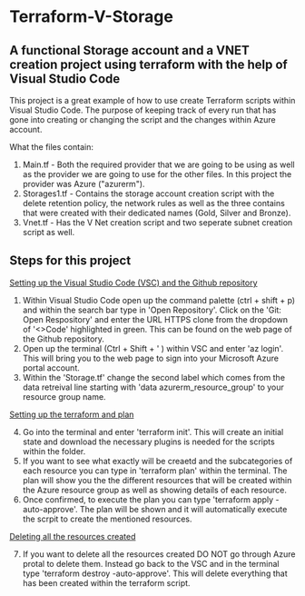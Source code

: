 # Terraform-V-Storage

## A functional Storage account and a VNET creation project using terraform with the help of Visual Studio Code

This project is a great example of how to use create Terraform scripts within Visual Studio Code. The purpose of keeping track of every run that has gone into creating or changing the script and the changes within Azure account.

What the files contain:

1. Main.tf - Both the required provider that we are going to be using as well as the provider we are going to use for the other files. In this project the provider was Azure ("azurerm").
2. Storages1.tf - Contains the storage account creation script with the delete retention policy, the network rules as well as the three contains that were created with their dedicated names (Gold, Silver and Bronze).
3. Vnet.tf - Has the V Net creation script and two seperate subnet creation script as well.

## Steps for this project 

<ins> Setting up the Visual Studio Code (VSC) and the Github repository <ins>

1. Within Visual Studio Code open up the command palette (ctrl + shift + p) and within the search bar type in 'Open Repository'. Click on the 'Git: Open Respository' and enter the URL HTTPS clone from the dropdown of '<>Code' highlighted in green. This can be found on the web page of the Github repository.
2. Open up the terminal (Ctrl + Shift + ' ) within VSC and enter 'az login'. This will bring you to the web page to sign into your Microsoft Azure portal account.
3. Within the 'Storage.tf' change the second label which comes from the data retreival line starting with 'data azurerm_resource_group' to your resource group name.

<ins> Setting up the terraform and plan <ins>

4. Go into the terminal and enter 'terraform init'. This will create an initial state and download the necessary plugins is needed for the scripts within the folder.
5. If you want to see what exactly will be creaetd and the subcategories of each resource you can type in 'terraform plan' within the terminal. The plan will show you the the different resources that will be created within the Azure resource group  as well as showing details of each resource.
6. Once confirmed, to execute the plan you can type 'terraform apply -auto-approve'. The plan will be shown and it will automatically execute the scrpit to create the mentioned resources.

 <ins> Deleting all the resources created <ins>

7. If you want to delete all the resources created DO NOT go through Azure protal to delete them. Instead go back to the VSC and in the terminal type 'terraform destroy -auto-approve'. This will delete everything that has been created within the terraform script.



